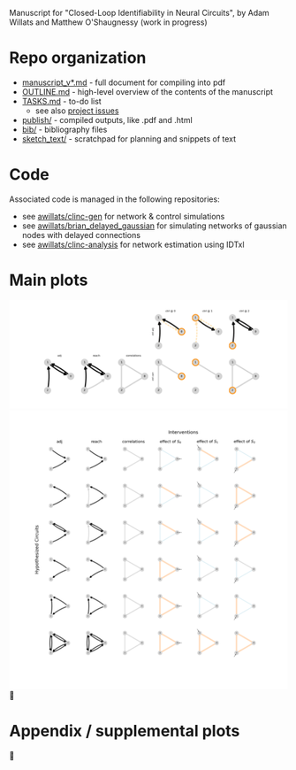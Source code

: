 Manuscript for "Closed-Loop Identifiability in Neural Circuits", 
by Adam Willats and Matthew O'Shaugnessy
(work in progress)

# Repo organization
- [manuscript_v*.md](https://github.com/awillats/clinc/blob/main/manuscript_v0.md) - full document for compiling into pdf
- [OUTLINE.md](https://github.com/awillats/clinc/blob/main/OUTLINE.md) - high-level overview of the contents of the manuscript
- [TASKS.md](https://github.com/awillats/clinc/blob/main/TASKS.md) - to-do list
  - see also [project issues](https://github.com/awillats/clinc/projects/1)
- [publish/](https://github.com/awillats/clinc/tree/main/publish) - compiled outputs, like .pdf and .html
- [bib/](https://github.com/awillats/clinc/tree/main/bib) - bibliography files
- [sketch_text/](https://github.com/awillats/clinc/tree/main/sketch_text) - scratchpad for planning and snippets of text

# Code
Associated code is managed in the following repositories:
- see [awillats/clinc-gen](https://github.com/awillats/clinc-gen) for network & control simulations  
- see [awillats/brian_delayed_gaussian](https://github.com/awillats/brian_delayed_gaussian) for simulating networks of gaussian nodes with delayed connections 
- see [awillats/clinc-analysis](https://github.com/awillats/clinc-analysis) for network estimation using IDTxl

# Main plots
![](code/network_analysis/results/effect_of_control_horiz.png)
![](code/network_analysis/results/hypo_x_intv_3node.png)
🚧

# Appendix / supplemental plots
🚧



